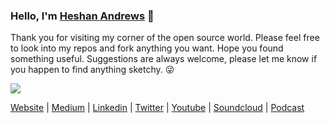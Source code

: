 ### Hello, I'm [Heshan Andrews](https://heshanandrews.codes) 👋

Thank you for visiting my corner of the open source world. Please feel free to look into my repos and fork anything you want. Hope you found something useful. Suggestions are always welcome, please let me know if you happen to find anything sketchy. 😜

[![](https://github-readme-stats.vercel.app/api?username=gravewalker666&hide_border=true&hide_title=true)](https://github.com/gravewalker666/github-readme-stats)

[Website](https://heshanandrews.codes) | [Medium](https://andrewsgravewalker.medium.com) | [Linkedin](https://linkedin.com/in/heshan-andrews) | [Twitter](https://twitter.com/AndrewsHeshan) | [Youtube](https://www.youtube.com/channel/UC_sFJoi1Wm08oBMKLWegmgQ) | [Soundcloud](https://soundcloud.com/user-150007563) | [Podcast](https://anchor.fm/gravewalker666)
